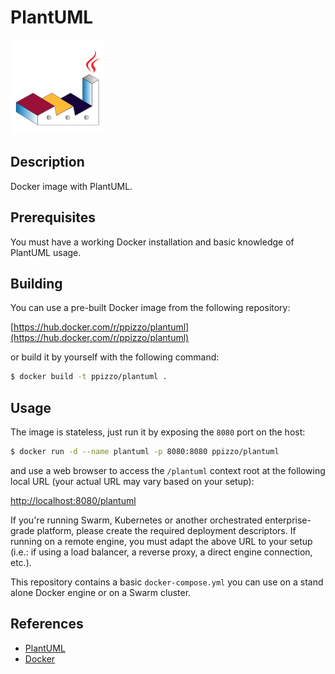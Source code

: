 # PlantUML

![PlantUML](img/plantuml-logo.png)

## Description
Docker image with PlantUML.

## Prerequisites
You must have a working Docker installation and basic knowledge of PlantUML usage.

## Building
You can use a pre-built Docker image from the following repository:

[https://hub.docker.com/r/ppizzo/plantuml](https://hub.docker.com/r/ppizzo/plantuml)

or build it by yourself with the following command:

```bash
$ docker build -t ppizzo/plantuml .
```

## Usage
The image is stateless, just run it by exposing the `8080` port on the host:
```bash
$ docker run -d --name plantuml -p 8080:8080 ppizzo/plantuml
```
and use a web browser to access the `/plantuml` context root at the following local URL (your actual URL may vary based on your setup):

[http://localhost:8080/plantuml](http://localhost:8080/plantuml)

If you're running Swarm, Kubernetes or another orchestrated enterprise-grade platform, please create the required deployment descriptors. If running on a remote engine, you must adapt the above URL to your setup (i.e.: if using a load balancer, a reverse proxy, a direct engine connection, etc.).

This repository contains a basic `docker-compose.yml` you can use on a stand alone Docker engine or on a Swarm cluster.

## References
* [PlantUML](http://plantuml.com/)
* [Docker](https://www.docker.com/)
